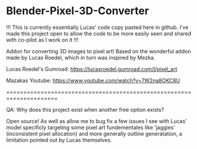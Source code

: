 # Blender-Pixel-3D-Converter

!!!
This is currently essentially Lucas' code copy pasted here in github. I've made this project open to allow the code to be more easily seen and shared with co-pilot as I work on it
!!!

Addon for converting 3D images to pixel art! Based on the wonderful addon made by Lucas Roedel, which in turn was inspired by Mezka.

Lucas Roedel's Gumroad: https://lucasroedel.gumroad.com/l/pixel_art

Mazakas Youtube: https://www.youtube.com/watch?v=7W2na8OKC8U

=====================================================================

QA: Why does this project exist when another free option exists?

Open source! As well as allow me to bug fix a few issues I see with Lucas' model specificly targeting some pixel art fundementales like 'jaggies' (inconsistent pixel allocation) and more generally outline generatation, 
a limitation pointed out by Lucas themselves. 


